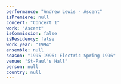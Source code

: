 ```yaml
---
performance: "Andrew Lewis - Ascent"
isPremiere: null
concert: "Concert 1"
work: "Ascent"
isCommission: false
isResidency: false
work_year: "1994"
ensemble: null
season: "1995-1996: Electric Spring 1996"
venue: "St-Paul's Hall"
person: null
country: null
---
```


